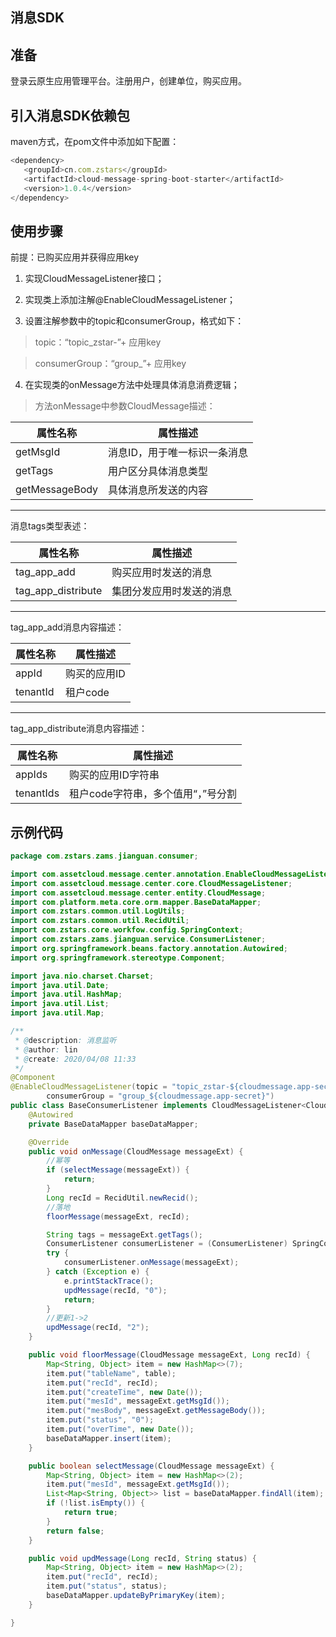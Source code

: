 ## 消息SDK

## 准备

登录云原生应用管理平台。注册用户，创建单位，购买应用。
## 引入消息SDK依赖包

maven方式，在pom文件中添加如下配置：
``` javascript
<dependency>
   <groupId>cn.com.zstars</groupId>
   <artifactId>cloud-message-spring-boot-starter</artifactId>
   <version>1.0.4</version>
</dependency>
```

## 使用步骤

前提：已购买应用并获得应用key

1.    实现CloudMessageListener<CloudMessage>接口；

2.    实现类上添加注解@EnableCloudMessageListener；
3.    设置注解参数中的topic和consumerGroup，格式如下：

> topic：“topic_zstar-”+ 应用key

> consumerGroup：“group_”+ 应用key

4.    在实现类的onMessage方法中处理具体消息消费逻辑；

> 方法onMessage中参数CloudMessage描述：

| 属性名称       | 属性描述                     |
| -------------- | ---------------------------- |
| getMsgId       | 消息ID，用于唯一标识一条消息 |
| getTags        | 用户区分具体消息类型         |
| getMessageBody | 具体消息所发送的内容         |

*** 

消息tags类型表述：

| 属性名称           | 属性描述                 |
| ------------------ | ------------------------ |
| tag_app_add        | 购买应用时发送的消息     |
| tag_app_distribute | 集团分发应用时发送的消息 |

 ***

tag_app_add消息内容描述：

| 属性名称 | 属性描述     |
| -------- | ------------ |
| appId    | 购买的应用ID |
| tenantId | 租户code     |

***

tag_app_distribute消息内容描述：

| 属性名称  | 属性描述                           |
| --------- | ---------------------------------- |
| appIds    | 购买的应用ID字符串                 |
| tenantIds | 租户code字符串，多个值用“，”号分割 |

## 示例代码

```java
package com.zstars.zams.jianguan.consumer;

import com.assetcloud.message.center.annotation.EnableCloudMessageListener;
import com.assetcloud.message.center.core.CloudMessageListener;
import com.assetcloud.message.center.entity.CloudMessage;
import com.platform.meta.core.orm.mapper.BaseDataMapper;
import com.zstars.common.util.LogUtils;
import com.zstars.common.util.RecidUtil;
import com.zstars.core.workfow.config.SpringContext;
import com.zstars.zams.jianguan.service.ConsumerListener;
import org.springframework.beans.factory.annotation.Autowired;
import org.springframework.stereotype.Component;

import java.nio.charset.Charset;
import java.util.Date;
import java.util.HashMap;
import java.util.List;
import java.util.Map;

/**
 * @description: 消息监听
 * @author: lin
 * @create: 2020/04/08 11:33
 */
@Component
@EnableCloudMessageListener(topic = "topic_zstar-${cloudmessage.app-secret}",
        consumerGroup = "group_${cloudmessage.app-secret}")
public class BaseConsumerListener implements CloudMessageListener<CloudMessage> {
    @Autowired
    private BaseDataMapper baseDataMapper;

    @Override
    public void onMessage(CloudMessage messageExt) {      
        //幂等
        if (selectMessage(messageExt)) {
            return;
        }
        Long recId = RecidUtil.newRecid();
        //落地
        floorMessage(messageExt, recId);

        String tags = messageExt.getTags();
        ConsumerListener consumerListener = (ConsumerListener) SpringContext.getBean("topic_zstar_" + tags);
        try {
            consumerListener.onMessage(messageExt);
        } catch (Exception e) {
            e.printStackTrace();
            updMessage(recId, "0");
            return;
        }
        //更新1->2
        updMessage(recId, "2");
    }

    public void floorMessage(CloudMessage messageExt, Long recId) {
        Map<String, Object> item = new HashMap<>(7);
        item.put("tableName", table);
        item.put("recId", recId);
        item.put("createTime", new Date());
        item.put("mesId", messageExt.getMsgId());
        item.put("mesBody", messageExt.getMessageBody());
        item.put("status", "0");
        item.put("overTime", new Date());
        baseDataMapper.insert(item);
    }

    public boolean selectMessage(CloudMessage messageExt) {
        Map<String, Object> item = new HashMap<>(2);
        item.put("mesId", messageExt.getMsgId());
        List<Map<String, Object>> list = baseDataMapper.findAll(item);
        if (!list.isEmpty()) {
            return true;
        }
        return false;
    }

    public void updMessage(Long recId, String status) {
        Map<String, Object> item = new HashMap<>(2);
        item.put("recId", recId);
        item.put("status", status);
        baseDataMapper.updateByPrimaryKey(item);
    }

}
```
